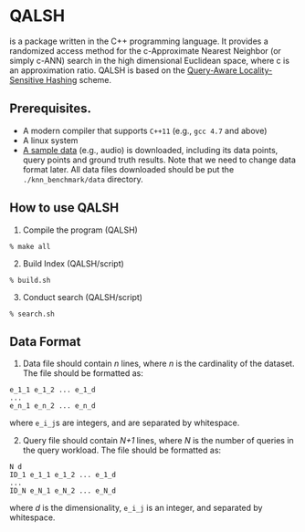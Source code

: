 QALSH
====================================================================================================

is a package written in the C++ programming language. It provides a randomized access method for the c-Approximate Nearest Neighbor (or simply c-ANN) search in the high dimensional Euclidean space, where c is an approximation ratio. QALSH is based on the [Query-Aware Locality-Sensitive Hashing](www.vldb.org/pvldb/vol9/p1-huang.pdf) scheme.

Prerequisites.
------------------

- A modern compiler that supports `C++11` (e.g., `gcc 4.7` and above)
- A linux system 
- [A sample data](https://github.com/DBWangGroupUNSW/nns_benchmark/tree/master/data) (e.g., audio) is downloaded, including its data points, query points and ground truth results. Note that we need to change data format later. All data files downloaded should be put the `./knn_benchmark/data` directory.


How to use QALSH
--------------

1. Compile the program (QALSH)

```
% make all
```

2. Build Index (QALSH/script)

```
% build.sh
```
3. Conduct search (QALSH/script)

```
% search.sh
```


Data Format
-----------

1. Data file should contain _n_ lines, where _n_ is the cardinality of the
   dataset. The file should be formatted as:

```
e_1_1 e_1_2 ... e_1_d
...
e_n_1 e_n_2 ... e_n_d
```
  
  where `e_i_j`s are integers, and are separated by whitespace.

2. Query file should contain _N+1_ lines, where _N_ is the number of queries in the
   query workload. The file should be formatted as:
  
```
N d
ID_1 e_1_1 e_1_2 ... e_1_d
...
ID_N e_N_1 e_N_2 ... e_N_d
```
  where _d_ is the dimensionality, `e_i_j` is an integer, and separated by whitespace.


